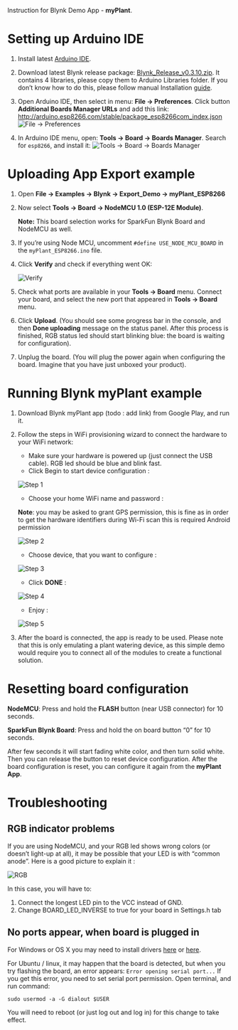 Instruction for Blynk Demo App - **myPlant**.

# Setting up Arduino IDE

1. Install latest [Arduino IDE](https://www.arduino.cc/en/Main/Software).

2. Download latest Blynk release package: [Blynk_Release_v0.3.10.zip](https://github.com/blynkkk/blynk-library/releases/download/v0.3.10/Blynk_Release_v0.3.10.zip).
   It contains 4 libraries, please copy them to Arduino Libraries folder. 
   If you don’t know how to do this, please follow manual Installation [guide](https://www.arduino.cc/en/Guide/Libraries#toc5).
   
3. Open Arduino IDE, then select in menu: **File -> Preferences**.
   Click button **Additional Boards Manager URLs** and add this link:
   http://arduino.esp8266.com/stable/package_esp8266com_index.json
   ![File -> Preferences](https://github.com/blynkkk/blynk-library/blob/master/extras/docs/images/file_preferences.png)
   
4. In Arduino IDE menu, open: **Tools -> Board -> Boards Manager**.
   Search for ```esp8266```, and install it:
   ![Tools -> Board -> Boards Manager](https://github.com/blynkkk/blynk-library/blob/master/extras/docs/images/boards_manager.png)
   
# Uploading App Export example

1. Open **File -> Examples -> Blynk -> Export_Demo -> myPlant_ESP8266**

2. Now select **Tools -> Board -> NodeMCU 1.0 (ESP-12E Module)**.

   **Note:** This board selection works for SparkFun Blynk Board and NodeMCU as well.

3. If you’re using Node MCU, uncomment ```#define USE_NODE_MCU_BOARD``` in the ```myPlant_ESP8266.ino``` file.

4. Click **Verify** and check if everything went OK:

   ![Verify](https://github.com/blynkkk/blynk-library/blob/master/extras/docs/images/verify.png)
   
5. Check what ports are available in your **Tools -> Board** menu.
   Connect your board, and select the new port that appeared in **Tools -> Board** menu.
   
6. Click **Upload**. (You should see some progress bar in the console, and then **Done uploading** message on the 
   status panel. After this process is finished, RGB status led should start blinking blue: the board is waiting for configuration).
   
7. Unplug the board. (You will plug the power again when configuring the board. Imagine that you have just unboxed your product).

# Running Blynk myPlant example

1. Download Blynk myPlant app (todo : add link) from Google Play, and run it.

2. Follow the steps in WiFi provisioning wizard to connect the hardware to your WiFi network:
   
   * Make sure your hardware is powered up (just connect the USB cable). RGB led should be blue and blink fast.
   * Click Begin to start device configuration :
   
   ![Step 1](https://github.com/blynkkk/blynk-library/blob/master/extras/docs/images/provisioning_start.png)
   
   * Choose your home WiFi name and password :
    
   **Note**: you may be asked to grant GPS permission, this is fine as in order to get the hardware identifiers 
   during Wi-Fi scan this is required Android permission
   
   ![Step 2](https://github.com/blynkkk/blynk-library/blob/master/extras/docs/images/provisioning_choose_network.png)
   
   * Choose device, that you want to configure :
   
   ![Step 3](https://github.com/blynkkk/blynk-library/blob/master/extras/docs/images/provisioning_connect.png)
   
   * Click **DONE** : 
   
   ![Step 4](https://github.com/blynkkk/blynk-library/blob/master/extras/docs/images/provisioning_done.png)
   
   * Enjoy :
   
   ![Step 5](https://github.com/blynkkk/blynk-library/blob/master/extras/docs/images/demo_app.png)

3. After the board is connected, the app is ready to be used.
   Please note that this is only emulating a plant watering device, as this simple demo would require you to 
   connect all of the modules to create a functional solution.

# Resetting board configuration

**NodeMCU**: Press and hold the **FLASH** button (near USB connector) for 10 seconds.

**SparkFun Blynk Board**: Press and hold the on board button “0” for 10 seconds.

After few seconds it will start fading white color, and then turn solid white. 
Then you can release the button to reset device configuration.
After the board configuration is reset, you can configure it again from the **myPlant App**.

# Troubleshooting

## RGB indicator problems

If you are using NodeMCU, and your RGB led shows wrong colors (or doesn’t light-up at all), it may be possible 
that your LED is with “common anode”. Here is a good picture to explain it :

![RGB](http://bildr.org/blog/wp-content/uploads/2011/01/RGBLEDs2.png)

In this case, you will have to:

  1. Connect the longest LED pin to the VCC instead of GND.
  2. Change BOARD_LED_INVERSE to true for your board in Settings.h tab
  
## No ports appear, when board is plugged in

For Windows or OS X you may need to install drivers [here](https://www.silabs.com/products/mcu/Pages/USBtoUARTBridgeVCPDrivers.aspx) 
or [here](http://www.ftdichip.com/Drivers/VCP.htm).

For Ubuntu / linux, it may happen that the board is detected, but when you try flashing the board, 
an error appears: ```Error opening serial port...```
If you get this error, you need to set serial port permission. Open terminal, and run command:

```sudo usermod -a -G dialout $USER```

You will need to reboot (or just log out and log in) for this change to take effect.